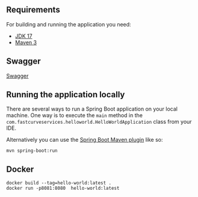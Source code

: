 ## Requirements

For building and running the application you need:

- [JDK 17](https://www.oracle.com/java/technologies/downloads/#java17)
- [Maven 3](https://maven.apache.org)

## Swagger

[Swagger](http://localhost:8080)

## Running the application locally

There are several ways to run a Spring Boot application on your local machine. One way is to execute the `main` method in the `com.fastcurveservices.helloworld.HelloWorldApplication` class from your IDE.

Alternatively you can use the [Spring Boot Maven plugin](https://docs.spring.io/spring-boot/docs/current/reference/html/build-tool-plugins-maven-plugin.html) like so:

```shell
mvn spring-boot:run
```

## Docker

```
docker build --tag=hello-world:latest .
docker run -p8081:8080  hello-world:latest
```